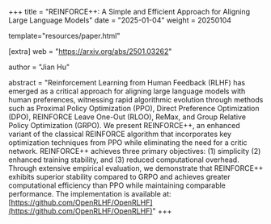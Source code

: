 +++
title = "REINFORCE++: A Simple and Efficient Approach for Aligning Large Language Models"
date = "2025-01-04"
weight = 20250104

template="resources/paper.html"

[extra]
web = "https://arxiv.org/abs/2501.03262"

author = "Jian Hu"

abstract = "Reinforcement Learning from Human Feedback (RLHF) has emerged as a critical approach for aligning large language models with human preferences, witnessing rapid algorithmic evolution through methods such as Proximal Policy Optimization (PPO), Direct Preference Optimization (DPO), REINFORCE Leave One-Out (RLOO), ReMax, and Group Relative Policy Optimization (GRPO). We present REINFORCE++, an enhanced variant of the classical REINFORCE algorithm that incorporates key optimization techniques from PPO while eliminating the need for a critic network. REINFORCE++ achieves three primary objectives: (1) simplicity (2) enhanced training stability, and (3) reduced computational overhead. Through extensive empirical evaluation, we demonstrate that REINFORCE++ exhibits superior stability compared to GRPO and achieves greater computational efficiency than PPO while maintaining comparable performance. The implementation is available at: [https://github.com/OpenRLHF/OpenRLHF](https://github.com/OpenRLHF/OpenRLHF)"
+++
